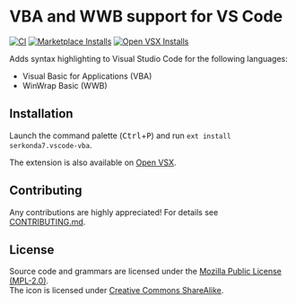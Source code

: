 # VBA and WWB support for VS Code
[![CI][ci-badge]][ci-status]
[![Marketplace Installs][badge-installs-market]][vs-marketplace]
[![Open VSX Installs][badge-installs-vsx]][open-vsx]

Adds syntax highlighting to Visual Studio Code for the following languages:
- Visual Basic for Applications (VBA)
- WinWrap Basic (WWB)

## Installation
Launch the command palette (<kbd>Ctrl</kbd>+<kbd>P</kbd>) and run
`ext install serkonda7.vscode-vba`.

The extension is also available on [Open VSX][open-vsx].

## Contributing
Any contributions are highly appreciated!
For details see [CONTRIBUTING.md](CONTRIBUTING.md).

## License
Source code and grammars are licensed under the [Mozilla Public License (MPL-2.0)](LICENSE.txt).<br>
The icon is licensed under [Creative Commons ShareAlike](images/LICENSE).

<!-- links -->
[ci-badge]: https://github.com/serkonda7/vscode-vba/actions/workflows/ci.yml/badge.svg
[ci-status]: https://github.com/serkonda7/vscode-vba/actions/workflows/ci.yml
[badge-installs-market]: https://img.shields.io/visual-studio-marketplace/i/serkonda7.vscode-vba?label=Installs
[badge-installs-vsx]: https://img.shields.io/open-vsx/dt/serkonda7/vscode-vba?label=VSX%20downloads
[vs-marketplace]: https://marketplace.visualstudio.com/items?itemName=serkonda7.vscode-vba
[open-vsx]: https://open-vsx.org/extension/serkonda7/vscode-vba
